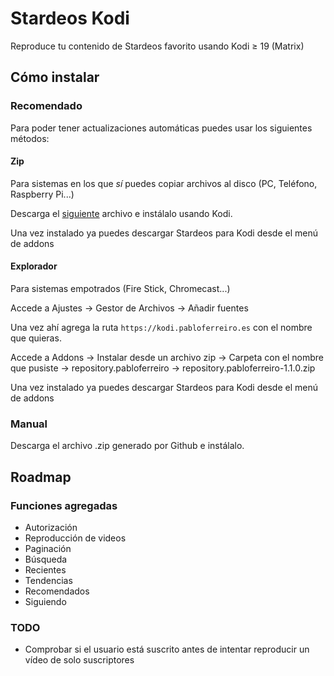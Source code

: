 # Stardeos Kodi
Reproduce tu contenido de Stardeos favorito usando Kodi ≥ 19 (Matrix)

## Cómo instalar
### Recomendado
Para poder tener actualizaciones automáticas puedes usar los siguientes métodos:
#### Zip
Para sistemas en los que _sí_ puedes copiar archivos al disco (PC, Teléfono, Raspberry Pi...)

Descarga el [siguiente](https://kodi.pabloferreiro.es/repository.pabloferreiro/repository.pabloferreiro-1.1.0.zip) archivo e instálalo usando Kodi.

Una vez instalado ya puedes descargar Stardeos para Kodi desde el menú de addons
#### Explorador
Para sistemas empotrados (Fire Stick, Chromecast...)

Accede a Ajustes -> Gestor de Archivos -> Añadir fuentes

Una vez ahí agrega la ruta `https://kodi.pabloferreiro.es` con el nombre que quieras.

Accede a Addons -> Instalar desde  un archivo zip -> Carpeta con el nombre que pusiste -> repository.pabloferreiro -> repository.pabloferreiro-1.1.0.zip

Una vez instalado ya puedes descargar Stardeos para Kodi desde el menú de addons

### Manual
Descarga el archivo .zip generado por Github e instálalo.
## Roadmap
### Funciones agregadas
* Autorización
* Reproducción de videos
* Paginación
* Búsqueda
* Recientes
* Tendencias
* Recomendados
* Siguiendo

### TODO
* Comprobar si el usuario está suscrito antes de intentar reproducir un vídeo de solo suscriptores
